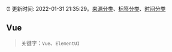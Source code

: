 :alarm_clock: 更新时间: 2022-01-31 21:35:29。[来源分类](../README.md)、[标签分类](../TAGS.md)、[时间分类](../TIMELINE.md)

## Vue


> 关键字：`Vue`、`ElementUI`


